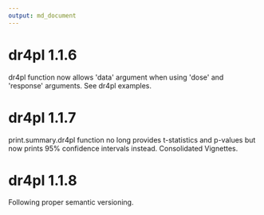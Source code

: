 ```yaml
---
output: md_document
---
```


# dr4pl 1.1.6

dr4pl function now allows 'data' argument when using 'dose' and 'response' arguments. See dr4pl examples.

# dr4pl 1.1.7

print.summary.dr4pl function no long provides t-statistics and p-values but now prints 95% confidence intervals instead. Consolidated Vignettes.

# dr4pl 1.1.8

Following proper semantic versioning.